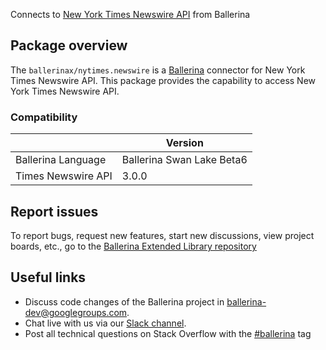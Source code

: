 Connects to [New York Times Newswire API](https://developer.nytimes.com/docs/timeswire-product/1/overview) from Ballerina

## Package overview
The `ballerinax/nytimes.newswire` is a [Ballerina](https://ballerina.io/) connector for New York Times Newswire API.
This package provides the capability to access New York Times Newswire API.

### Compatibility
|                               | Version                         |
|-------------------------------|---------------------------------|
| Ballerina Language            | Ballerina Swan Lake Beta6       | 
| Times Newswire API            | 3.0.0                           |

## Report issues
To report bugs, request new features, start new discussions, view project boards, etc., go to the [Ballerina Extended Library repository](https://github.com/ballerina-platform/ballerina-extended-library)

## Useful links
- Discuss code changes of the Ballerina project in [ballerina-dev@googlegroups.com](mailto:ballerina-dev@googlegroups.com).
- Chat live with us via our [Slack channel](https://ballerina.io/community/slack/).
- Post all technical questions on Stack Overflow with the [#ballerina](https://stackoverflow.com/questions/tagged/ballerina) tag
